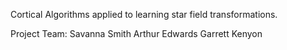 Cortical Algorithms applied to learning star field transformations.

Project Team:
Savanna Smith
Arthur Edwards
Garrett Kenyon
